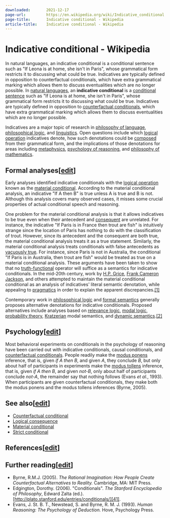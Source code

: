 ```yaml
---
downloaded:       2021-12-17
page-url:         https://en.wikipedia.org/wiki/Indicative_conditional
page-title:       Indicative conditional - Wikipedia
article-title:    Indicative conditional - Wikipedia
---
```

# Indicative conditional - Wikipedia

In natural languages, an indicative conditional is a conditional sentence such as "If Leona is at home, she isn't in Paris", whose grammatical form restricts it to discussing what could be true. Indicatives are typically defined in opposition to counterfactual conditionals, which have extra grammatical marking which allows them to discuss eventualities which are no longer possible.
In [natural languages][1], an __indicative conditional__ is a [conditional sentence][2] such as "If Leona is at home, she isn't in Paris", whose grammatical form restricts it to discussing what could be true. Indicatives are typically defined in opposition to [counterfactual conditionals][3], which have extra grammatical marking which allows them to discuss eventualities which are no longer possible.

Indicatives are a major topic of research in [philosophy of language][4], [philosophical logic][5], and [linguistics][6]. Open questions include which [logical operation][7] indicatives denote, how such denotations could be [composed][8] from their grammatical form, and the implications of those denotations for areas including [metaphysics][9], [psychology of reasoning][10], and [philosophy of mathematics][11].

## Formal analyses\[[edit][12]\]

Early analyses identified indicative conditionals with the [logical operation][13] known as the [material conditional][14]. According to the material conditional analysis, an indicative "If A then B" is true unless A is true and B is not. Although this analysis covers many observed cases, it misses some crucial properties of actual conditional speech and reasoning.

One problem for the material conditional analysis is that it allows indicatives to be true even when their antecedent and [consequent][15] are unrelated. For instance, the indicative "If Paris is in France then trout are fish" is intuitively strange since the location of Paris has nothing to do with the classification of trout. However, since its antecedent and the consequent are both true, the material conditional analysis treats it as a true statement. Similarly, the material conditional analysis treats conditionals with false antecedents as [vacuously true][16]. For instance, since Paris is not in Australia, the conditional "If Paris is in Australia, then trout are fish" would be treated as true on a material conditional analysis. These arguments have been taken to show that no [truth-functional][17] operator will suffice as a semantics for indicative conditionals. In the mid-20th century, work by [H.P. Grice][18], [Frank Cameron Jackson][19], and others attempted to maintain the material conditional conditional as an analysis of indicatives' literal semantic denotation, while appealing to [pragmatics][20] in order to explain the apparent discrepancies.[\[1\]][21]

Contemporary work in [philosophical logic][22] and [formal semantics][23] generally proposes alternative denotations for indicative conditionals. Proposed alternatives include analyses based on [relevance logic][24], [modal logic][25], [probability theory][26], [Kratzerian][27] modal semantics, and [dynamic semantics][28].[\[2\]][29]

## Psychology\[[edit][30]\]

Most behavioral experiments on conditionals in the psychology of reasoning have been carried out with indicative conditionals, causal conditionals, and [counterfactual conditionals][31]. People readily make the [modus ponens][32] inference, that is, given *if A then B*, and given *A*, they conclude *B*, but only about half of participants in experiments make the [modus tollens][33] inference, that is, given *if A then B*, and given *not-B*, only about half of participants conclude *not-A*, the remainder say that nothing follows (Evans *et al.*, 1993). When participants are given counterfactual conditionals, they make both the modus ponens and the modus tollens inferences (Byrne, 2005).

## See also\[[edit][34]\]

-   [Counterfactual conditional][35]
-   [Logical consequence][36]
-   [Material conditional][37]
-   [Strict conditional][38]

## References\[[edit][39]\]

## Further reading\[[edit][40]\]

-   Byrne, R.M.J. (2005). *The Rational Imagination: How People Create Counterfactual Alternatives to Reality.* Cambridge, MA: MIT Press.
-   Edgington, Dorothy. (2006). "Conditionals". *The Stanford Encyclopedia of Philosophy*, Edward Zalta (ed.). [http://plato.stanford.edu/entries/conditionals/][41].
-   Evans, J. St. B. T., Newstead, S. and Byrne, R. M. J. (1993). *Human Reasoning: The Psychology of Deduction.* Hove, Psychology Press.

[1]: https://en.wikipedia.org/wiki/Natural_language "Natural language"
[2]: https://en.wikipedia.org/wiki/Conditional_sentence "Conditional sentence"
[3]: https://en.wikipedia.org/wiki/Counterfactual_conditional "Counterfactual conditional"
[4]: https://en.wikipedia.org/wiki/Philosophy_of_language "Philosophy of language"
[5]: https://en.wikipedia.org/wiki/Philosophical_logic "Philosophical logic"
[6]: https://en.wikipedia.org/wiki/Linguistics "Linguistics"
[7]: https://en.wikipedia.org/wiki/Logical_connective "Logical connective"
[8]: https://en.wikipedia.org/wiki/Compositionality "Compositionality"
[9]: https://en.wikipedia.org/wiki/Metaphysics "Metaphysics"
[10]: https://en.wikipedia.org/wiki/Psychology_of_reasoning "Psychology of reasoning"
[11]: https://en.wikipedia.org/wiki/Philosophy_of_mathematics "Philosophy of mathematics"
[12]: https://en.wikipedia.org/w/index.php?title=Indicative_conditional&action=edit&section=1 "Edit section: Formal analyses"
[13]: https://en.wikipedia.org/wiki/Logical_connective "Logical connective"
[14]: https://en.wikipedia.org/wiki/Material_conditional "Material conditional"
[15]: https://en.wikipedia.org/wiki/Consequent "Consequent"
[16]: https://en.wikipedia.org/wiki/Vacuous_truth "Vacuous truth"
[17]: https://en.wikipedia.org/wiki/Truth-functional "Truth-functional"
[18]: https://en.wikipedia.org/wiki/H.P._Grice "H.P. Grice"
[19]: https://en.wikipedia.org/wiki/Frank_Cameron_Jackson "Frank Cameron Jackson"
[20]: https://en.wikipedia.org/wiki/Pragmatics "Pragmatics"
[21]: https://en.wikipedia.org/wiki/Indicative_conditional#cite_note-1
[22]: https://en.wikipedia.org/wiki/Philosophical_logic "Philosophical logic"
[23]: https://en.wikipedia.org/wiki/Formal_semantics_(natural_language) "Formal semantics (natural language)"
[24]: https://en.wikipedia.org/wiki/Relevance_logic "Relevance logic"
[25]: https://en.wikipedia.org/wiki/Modal_logic "Modal logic"
[26]: https://en.wikipedia.org/wiki/Probability_theory "Probability theory"
[27]: https://en.wikipedia.org/wiki/Angelika_Kratzer "Angelika Kratzer"
[28]: https://en.wikipedia.org/wiki/Dynamic_semantics "Dynamic semantics"
[29]: https://en.wikipedia.org/wiki/Indicative_conditional#cite_note-2
[30]: https://en.wikipedia.org/w/index.php?title=Indicative_conditional&action=edit&section=2 "Edit section: Psychology"
[31]: https://en.wikipedia.org/wiki/Counterfactual_conditionals "Counterfactual conditionals"
[32]: https://en.wikipedia.org/wiki/Modus_ponens "Modus ponens"
[33]: https://en.wikipedia.org/wiki/Modus_tollens "Modus tollens"
[34]: https://en.wikipedia.org/w/index.php?title=Indicative_conditional&action=edit&section=3 "Edit section: See also"
[35]: https://en.wikipedia.org/wiki/Counterfactual_conditional "Counterfactual conditional"
[36]: https://en.wikipedia.org/wiki/Logical_consequence "Logical consequence"
[37]: https://en.wikipedia.org/wiki/Material_conditional "Material conditional"
[38]: https://en.wikipedia.org/wiki/Strict_conditional "Strict conditional"
[39]: https://en.wikipedia.org/w/index.php?title=Indicative_conditional&action=edit&section=4 "Edit section: References"
[40]: https://en.wikipedia.org/w/index.php?title=Indicative_conditional&action=edit&section=5 "Edit section: Further reading"
[41]: http://plato.stanford.edu/entries/conditionals/
